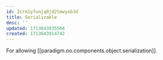 ```yaml
---
id: 2crm1y7unjq0jd2tmwyob3d
title: Serializable
desc: ''
updated: 1713643935564
created: 1713643914742
---
```


For allowing [[paradigm.oo.components.object.serialization]].
